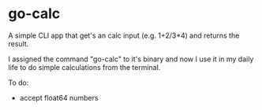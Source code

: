 # go-calc

A simple CLI app that get's an calc input (e.g. 1+2/3*4) and returns the result.

I assigned the command "go-calc" to it's binary and now I use it in my daily life to do simple calculations from the terminal.

To do:
- accept float64 numbers
